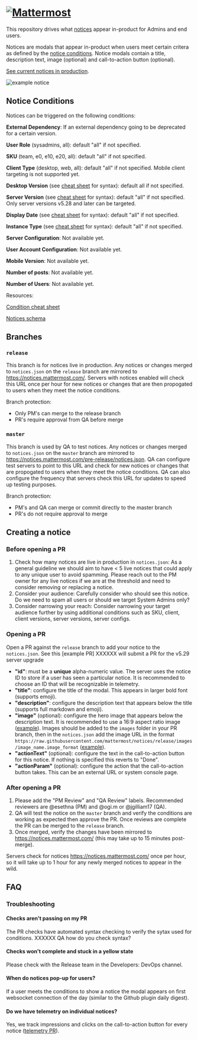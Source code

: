 # [![Mattermost](https://user-images.githubusercontent.com/33878967/33095422-7c8aa7a4-ceb8-11e7-810a-4b261fdff6d6.png)](https://mattermost.org)

This repository drives what [notices](https://docs.mattermost.com/administration/notices.html) appear in-product for Admins and end users.

Notices are modals that appear in-product when users meet certain critera as defined by the [notice conditions](https://github.com/mattermost/notices/blob/master/notices.schema.json). Notice modals contain a title, description text, image (optional) and call-to-action button (optional).

[See current notices in production](https://github.com/mattermost/notices/blob/release/notices.json).

![example notice](https://raw.githubusercontent.com/mattermost/notices/master/images/example_notice.png)

## Notice Conditions

Notices can be triggered on the following conditions:

**External Dependency**: If an external dependency going to be deprecated for a certain version.

**User Role** (sysadmins, all): default "all" if not specified.

**SKU** (team, e0, e10, e20, all): default "all" if not specified.

**Client Type** (desktop, web, all): default "all" if not specified. Mobile client targeting is not supported yet.

**Desktop Version** (see [cheat sheet](https://docs.google.com/document/d/1aqBGdeNeOqB8OQQivgBA7avTL2yngE4QEBapSmH3hrE/edit?ts=5f7752c9%5C#heading=h.3rfcbukbair) for syntax): default all if not specified.

**Server Version** (see [cheat sheet](https://docs.google.com/document/d/1aqBGdeNeOqB8OQQivgBA7avTL2yngE4QEBapSmH3hrE/edit?ts=5f7752c9%5C#heading=h.j2dh2p8pljjh) for syntax): default "all" if not specified. Only server versions v5.28 and later can be targeted.

**Display Date** (see [cheat sheet](https://docs.google.com/document/d/1aqBGdeNeOqB8OQQivgBA7avTL2yngE4QEBapSmH3hrE/edit?ts=5f7752c9%5C#heading=h.ytgiix2d4t2o) for syntax): default "all" if not specified.

**Instance Type** (see [cheat sheet](https://docs.google.com/document/d/1aqBGdeNeOqB8OQQivgBA7avTL2yngE4QEBapSmH3hrE/edit?ts=5f7752c9%5C#heading=h.xmdvclunh3tg) for syntax): default "all" if not specified.

**Server Configuration**: Not available yet.

**User Account Configuration**: Not available yet.

**Mobile Version**: Not available yet.

**Number of posts**: Not available yet.

**Number of Users**: Not available yet.

Resources:

[Condition cheat sheet](https://docs.google.com/document/d/1aqBGdeNeOqB8OQQivgBA7avTL2yngE4QEBapSmH3hrE/edit?ts=5f7752c9%5C)

[Notices schema](https://github.com/mattermost/notices/blob/master/notices.schema.json)

## Branches

### `release`

This branch is for notices live in production. Any notices or changes merged to `notices.json` on the `release` branch are mirrored to https://notices.mattermost.com/. Servers with notices enabled will check this URL once per hour for new notices or changes that are then propogated to users when they meet the notice conditions.

Branch protection:

- Only PM's can merge to the release branch
- PR's require approval from QA before merge  

### `master`

This branch is used by QA to test notices. Any notices or changes merged to `notices.json` on the `master` branch are mirrored to https://notices.mattermost.com/pre-release/notices.json. QA can configure test servers to point to this URL and check for new notices or changes that are propogated to users when they meet the notice conditions. QA can also configure the frequency that servers check this URL for updates to speed up testing purposes. 

Branch protection:

- PM's and QA can merge or commit directly to the master branch
- PR's do not require approval to merge

## Creating a notice

### Before opening a PR

1. Check how many notices are live in production in `notices.json`: As a general guideline we should aim to have < 5 live notices that could apply to any unique user to avoid spamming. Please reach out to the PM owner for any live notices if we are at the threshold and need to consider removing or replacing a notice. 
2. Consider your audience: Carefully consider who should see this notice. Do we need to spam all users or should we target System Admins only? 
3. Consider narrowing your reach: Consider narrowing your target audience further by using additional conditions such as SKU, client, client versions, server versions, server configs.

### Opening a PR

Open a PR against the `release` branch to add your notice to the `notices.json`. See this [example PR] XXXXXX will submit a PR for the v5.29 server upgrade

- **"id"**: must be a **unique** alpha-numeric value. The server uses the notice ID to store if a user has seen a particular notice. It is recommended to choose an ID that will be recognizable in telemetry.
- **"title"**: configure the title of the modal. This appears in larger bold font (supports emoji).
- **"description"**: configure the description text that appears below the title (supports full markdown and emoji).
- **"image"** (optional): configure the hero image that appears below the description text. It is recommended to use a 16:9 aspect ratio image ([example](https://github.com/mattermost/notices/blob/master/images/desktop_upgrade.png)). Images should be added to the `images` folder in your PR branch, then in the `notices.json` add the image URL in the format `https://raw.githubusercontent.com/mattermost/notices/release/images/image_name.image_format` ([example](https://github.com/mattermost/notices/pull/49/files#diff-11766faeb8c25f77d7dbf8e61fd0e9fc8cd1a08858d6b1f8867715a570bfd9d9R13)).
- **"actionText"** (optional): configure the text in the call-to-action button for this notice. If nothing is specified this reverts to "Done". 
- **"actionParam"** (optional): configure the action that the call-to-action button takes. This can be an external URL or system console page.  

### After opening a PR

1. Please add the "PM Review" and "QA Review" labels. Recommended reviewers are @esethna (PM) and @ogi.m or @jgilliam17 (QA). 
2. QA will test the notice on the `master` branch and verify the conditions are working as expected then approve the PR. Once reviews are complete the PR can be merged to the `release` branch.
3. Once merged, verify the changes have been mirrored to https://notices.mattermost.com/ (this may take up to 15 minutes post-merge).

Servers check for notices https://notices.mattermost.com/ once per hour, so it will take up to 1 hour for any newly merged notices to appear in the wild.

## FAQ

### Troubleshooting

#### Checks aren't passing on my PR

The PR checks have automated syntax checking to verify the sytax used for conditions. XXXXXX QA how do you check syntax?

#### Checks won't complete and stuck in a yellow state

Please check with the Release team in the Developers: DevOps channel.

#### When do notices pop-up for users?

If a user meets the conditions to show a notice the modal appears on first websocket connection of the day (similar to the Github plugin daily digest).

#### Do we have telemetry on individual notices?

Yes, we track impressions and clicks on the call-to-action button for every notice ([telemetry PR](https://github.com/mattermost/mattermost-webapp/pull/6934)).  
